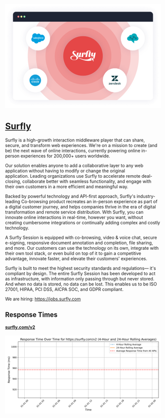[![Visit Surfly](imagePreview.png)](https://www.surfly.com)

# [Surfly](https://www.surfly.com)

Surfly is a high-growth interaction middleware player that can share, secure, and transform web experiences. We're on a mission to create (and be) the next wave of online interactions, currently powering online in-person experiences for 200,000+ users worldwide.

Our solution enables anyone to add a collaborative layer to any web application without having to modify or change the original application. Leading organizations use Surfly to accelerate remote deal-closing, collaborate better with seamless functionality, and engage with their own customers in a more efficient and meaningful way. 

Backed by powerful technology and API-first approach, Surfly's industry-leading Co-browsing product recreates an in-person experience as part of a digital customer journey, and helps companies thrive in the era of digital transformation and remote service distribution. With Surfly, you can innovate online interactions in real-time, however you want, without creating cumbersome integrations or continually adding complex and costly technology.

A Surfly Session is equipped with co-browsing, video & voice chat, secure e-signing, responsive document annotation and completion, file sharing, and more. Our customers can use the technology on its own, integrate with their own tool stack, or even build on top of it to gain a competitive advantage, innovate faster, and elevate their customers' experiences.

Surfly is built to meet the highest security standards and regulations— it's compliant by design. The entire Surfly Session has been developed to act as infrastructure, with information only passing through but never stored. And when no data is stored, no data can be lost. This enables us to be ISO 27001, HIPAA, PCI DSS, AICPA SOC, and GDPR compliant.

We are hiring: https://jobs.surfly.com

## Response Times

#### [surfly.com/v2](https://surfly.com/v2)

![surfly.com/v2](response-time-charts/737572666c792e636f6d2f7632.svg)

